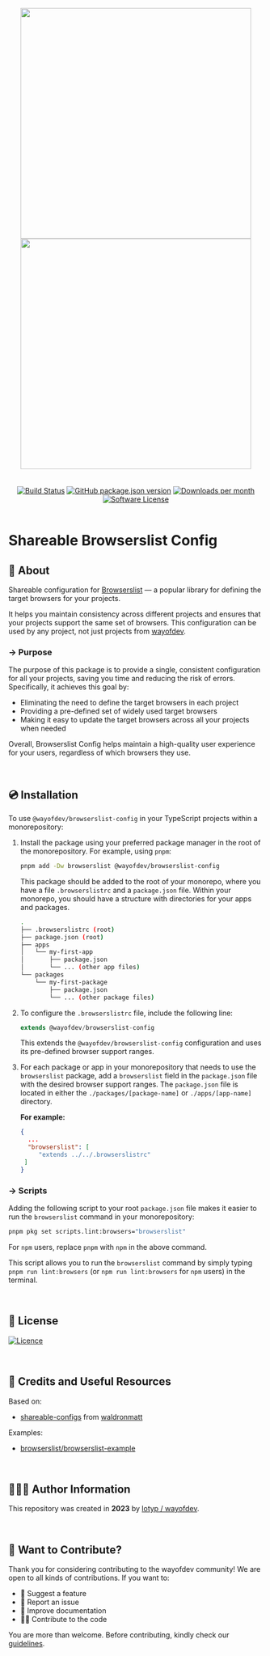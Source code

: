 <br>

<div align="center">
<img width="456" src="https://raw.githubusercontent.com/wayofdev/next-starter-tpl/master/assets/logo.gh-light-mode-only.png#gh-light-mode-only">
<img width="456" src="https://raw.githubusercontent.com/wayofdev/next-starter-tpl/master/assets/logo.gh-dark-mode-only.png#gh-dark-mode-only">
</div>
<br>

<br>

<div align="center">
<a href="https://actions-badge.atrox.dev/wayofdev/npm-shareable-configs/goto"><img alt="Build Status" src="https://img.shields.io/endpoint.svg?url=https%3A%2F%2Factions-badge.atrox.dev%2Fwayofdev%2Fnext-starter-tpl%2Fbadge&style=flat-square"/></a>
<a href="https://www.npmjs.com/package/@wayofdev/browserslist-config"><img alt="GitHub package.json version" src="https://img.shields.io/npm/v/@wayofdev/browserslist-config?style=flat-square"></a>
<a href="https://www.npmjs.com/package/@wayofdev/browserslist-config?activeTab=versions"><img alt="Downloads per month" src="https://img.shields.io/npm/dm/@wayofdev/browserslist-config?style=flat-square"></a>
<a href="LICENSE.md"><img src="https://img.shields.io/github/license/wayofdev/npm-shareable-configs.svg?style=flat-square&color=blue" alt="Software License"/></a>
</div>

<br>

# Shareable Browserslist Config

## 📄 About

Shareable configuration for [Browserslist](https://github.com/browserslist/browserslist) — a popular library for defining the target browsers for your projects.

It helps you maintain consistency across different projects and ensures that your projects support the same set of browsers. This configuration can be used by any project, not just projects from [wayofdev](https://github.com/wayofdev).

### → Purpose

The purpose of this package is to provide a single, consistent configuration for all your projects, saving you time and reducing the risk of errors. Specifically, it achieves this goal by:

- Eliminating the need to define the target browsers in each project
- Providing a pre-defined set of widely used target browsers
- Making it easy to update the target browsers across all your projects when needed

Overall, Browserslist Config helps maintain a high-quality user experience for your users, regardless of which browsers they use.

<br>

## 💿 Installation

To use `@wayofdev/browserslist-config` in your TypeScript projects within a monorepository:

1. Install the package using your preferred package manager in the root of the monorepository. For example, using `pnpm`:

   ```bash
   pnpm add -Dw browserslist @wayofdev/browserslist-config
   ```

   This package should be added to the root of your monorepo, where you have a file `.browserslistrc` and a `package.json` file. Within your monorepo, you should have a structure with directories for your apps and packages.

   ```bash
   .
   ├── .browserslistrc (root)
   ├── package.json (root)
   ├── apps
   │   └── my-first-app
   │       ├── package.json
   │       └── ... (other app files)
   └── packages
       └── my-first-package
           ├── package.json
           └── ... (other package files)
   ```

2. To configure the `.browserslistrc` file, include the following line:

   ```js
   extends @wayofdev/browserslist-config
   ```

   This extends the `@wayofdev/browserslist-config` configuration and uses its pre-defined browser support ranges.

3. For each package or app in your monorepository that needs to use the `browserslist` package, add a `browserslist` field in the `package.json` file with the desired browser support ranges. The `package.json` file is located in either the `./packages/[package-name]` or `./apps/[app-name]` directory.

   **For example:**

   ```json
   {
     ...
     "browserslist": [
     	"extends ../../.browserslistrc"
   	]
   }
   ```

### → Scripts

Adding the following script to your root `package.json` file makes it easier to run the `browserslist` command in your monorepository:

```bash
pnpm pkg set scripts.lint:browsers="browserslist"
```

For `npm` users, replace `pnpm` with `npm` in the above command.

This script allows you to run the `browserslist` command by simply typing `pnpm run lint:browsers` (or `npm run lint:browsers` for `npm` users) in the terminal.

<br>

## 🤝 License

[![Licence](https://img.shields.io/github/license/wayofdev/npm-shareable-configs?style=for-the-badge&color=blue)](./LICENSE)

<br>

## 🧱 Credits and Useful Resources

Based on:

- [shareable-configs](https://github.com/waldronmatt/shareable-configs) from [waldronmatt](https://github.com/waldronmatt)

Examples:

- [browserslist/browserslist-example](https://github.com/browserslist/browserslist-example#eslint)

<br>

## 🙆🏼‍♂️ Author Information

This repository was created in **2023** by [lotyp / wayofdev](https://github.com/wayofdev).

<br>

## 🙌 Want to Contribute?

Thank you for considering contributing to the wayofdev community!
We are open to all kinds of contributions. If you want to:

- 🤔 Suggest a feature
- 🐛 Report an issue
- 📖 Improve documentation
- 👨‍💻 Contribute to the code

You are more than welcome. Before contributing, kindly check our [guidelines](https://next-starter-tpl-docs.wayof.dev/contribution).
